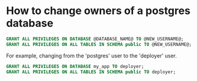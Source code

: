 # How to change owners of a postgres database

```sql
GRANT ALL PRIVILEGES ON DATABASE @DATABASE_NAME@ TO @NEW_USERNAME@;
GRANT ALL PRIVILEGES ON ALL TABLES IN SCHEMA public TO @NEW_USERNAME@;
```

For example, changing from the 'postgres' user to the 'deployer' user.

```sql
GRANT ALL PRIVILEGES ON DATABASE my_app TO deployer;
GRANT ALL PRIVILEGES ON ALL TABLES IN SCHEMA public TO deployer;
```
